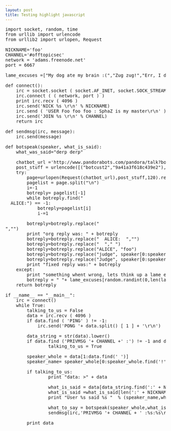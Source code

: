 ```yaml
---
layout: post
title: Testing highlight javascript
---
```


<pre class="brush: python">
import socket, random, time
from urllib import urlencode
from urllib2 import urlopen, Request

NICKNAME='foo'
CHANNEL='#offtopicsec'
network = 'adams.freenode.net'
port = 6667

lame_excuses =["My dog ate my brain :(","Zug zug!","Err, I didn't quite get that :(", "What?", "What? Sorry I was not paying attention. Hmm, I don't know","*dances* I don't know what you mean, but I love the Internet!"," *cry* I think my brain died :("]

def connect():
    irc = socket.socket ( socket.AF_INET, socket.SOCK_STREAM )
    irc.connect ( ( network, port ) )
    print irc.recv ( 4096 )
    irc.send('NICK %s \r\n' % NICKNAME)
    irc.send ( 'USER Foo foo foo : SphaZ is my master\r\n' )
    irc.send('JOIN %s \r\n' % CHANNEL)
    return irc

def sendmsg(irc, message):
    irc.send(message)

def botspeak(speaker, what_is_said):
    what_was_said="derp derp"

    chatbot_url ='http://www.pandorabots.com/pandora/talk?botid=f5d922d97e345aa1&skin=custom_input'
    post_stuff = urlencode([("botcust2","9a41a3f618c439e2"),("input",what_is_said)])
    try:
        page=urlopen(Request(chatbot_url),post_stuff,120).read()
        pagelist = page.split("\n")
        i=-1
        botreply= pagelist[-1]
        while botreply.find("<br>  ALICE:") == -1:
            botreply=pagelist[i]
            i-=1

        botreply=botreply.replace("<br>","")
        print "org reply was: " + botreply
        botreply=botreply.replace("  ALICE:  ","")
        botreply=botreply.replace("  "," ")
        botreply=botreply.replace("ALICE", "foo")
        botreply=botreply.replace("judge", speaker[0:speaker_whole.find('!')])
        botreply=botreply.replace("Judge", speaker[0:speaker_whole.find('!')])
        print "fixed reply was:" + botreply
    except:
        print "something whent wrong, lets think up a lame excuse"
        botreply = " "+ lame_excuses[random.randint(0,len(lame_excuses)-1)]
    return botreply

if __name__ == "__main__":
    irc = connect()
    while True:
        talking_to_us = False
        data = irc.recv ( 4096 )
        if data.find ( 'PING' ) != -1:
            irc.send('PONG '+ data.split() [ 1 ] + '\r\n')

        data_string = str(data).lower()
        if data.find ('PRIVMSG '+ CHANNEL +' :') != -1 and data_string.find (':' + NICKNAME.lower()) != -1:
                talking_to_us = True

        speaker_whole = data[1:data.find(' ')]
        speaker_name= speaker_whole[0:speaker_whole.find('!')]

        if talking_to_us:
                print "data: >" + data

                what_is_said = data[data_string.find(':' + NICKNAME.lower()):]
                what_is_said =what_is_said[len(':' + NICKNAME)+1:]
                print "User %s said %s "  % (speaker_name,what_is_said)

                what_to_say = botspeak(speaker_whole,what_is_said)
                sendmsg(irc,'PRIVMSG '+ CHANNEL + ' :%s:%s\r\n' % (speaker_name,what_to_say))

        print data
</pre>